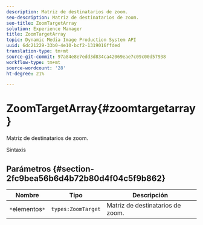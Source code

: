 ```yaml
---
description: Matriz de destinatarios de zoom.
seo-description: Matriz de destinatarios de zoom.
seo-title: ZoomTargetArray
solution: Experience Manager
title: ZoomTargetArray
topic: Dynamic Media Image Production System API
uuid: 6dc21229-33b0-4e10-bcf2-1319016ffded
translation-type: tm+mt
source-git-commit: 97a84e8e7edd3d834ca42069eae7c09c00d57938
workflow-type: tm+mt
source-wordcount: '28'
ht-degree: 21%

---
```



# ZoomTargetArray{#zoomtargetarray}

Matriz de destinatarios de zoom.

Sintaxis

## Parámetros {#section-2fc9bea56b6d4b72b80d4f04c5f9b862}

| Nombre | Tipo | Descripción |
|---|---|---|
| `*`elementos`*` | `types:ZoomTarget` | Matriz de destinatarios de zoom. |

